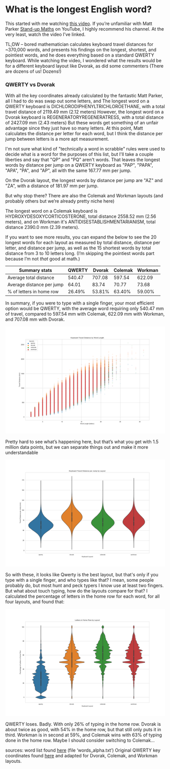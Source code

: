 # What is the longest English word?

This started with me watching [this video](https://www.youtube.com/watch?v=Mf2H9WZSIyw&t=562s). If you’re unfamiliar with Matt Parker [Stand-up Maths](https://www.youtube.com/user/standupmaths) on YouTube, I highly recommend his channel. At the very least, watch the video I’ve linked.

TL;DW – bored mathematician calculates keyboard travel distances for ~370,000 words, and presents his findings on the longest, shortest, and pointiest words, and he does everything based on a standard QWERTY keyboard. While watching the video, I wondered what the results would be for a different keyboard layout like Dvorak, as did some commenters (There are dozens of us! Dozens!)

### QWERTY vs Dvorak
With all the key coordinates already calculated by the fantastic Matt Parker, all I had to do was swap out some letters, and 
The longest word on a QWERTY keyboard is DICHLORODIPHENYLTRICHLOROETHANE, with a total travel distance of 2119.49 mm (2.12 meters)
However, the longest word on a Dvorak keyboard is REGENERATORYREGENERATRESS, with a total distance of 2427.09 mm (2.43 meters)
But these words get something of an unfair advantage since they just have so many letters. At this point, Matt calculates the distance per letter for each word, but I think the distance per jump between letters is a more apt measurement.

I'm not sure what kind of "technically a word in scrabble" rules were used to decide what is a word for the purposes of this list, but I'll take a couple liberties and say that "QP" and "PQ" aren't words. That leaves the longest words by distance per jump on a QWERTY keyboard as "PAP", "PAPA", "APA", "PA", and "AP", all with the same 167.77 mm per jump.

On the Dvorak layout, the longest words by distance per jump are "AZ" and "ZA", with a distance of 181.97 mm per jump.

But why stop there? There are also the Colemak and Workman layouts (and probably others but we’re already pretty niche here)

The longest word on a Colemak keyboard is HYDROXYDESOXYCORTICOSTERONE, total distance 2558.52 mm (2.56 meters), and on Workman it's ANTIDISESTABLISHMENTARIANISM, total distance 2390.0 mm (2.39 meters).

If you want to see more results, you can expand the below to see the 20 longest words for each layout as measured by total distance, distance per letter, and distance per jump, as well as the 15 shortest words by total distance from 3 to 10 letters long.
(I’m skipping the pointiest words part because I’m not *that* good at math.)

|Summary stats|QWERTY|Dvorak|Colemak|Workman|
|-------------|------|------|-------|-------|
|Average total distance|540.47|707.08|597.54|622.09|
|Average distance per jump|64.01|83.74|70.77|73.68|
|% of letters in home row|26.49%|53.81%|63.40%|59.00%|

In summary, if you were to type with a single finger, your most efficient option would be QWERTY, with the average word requiring only 540.47 mm of travel, compared to 597.54 mm with Colemak, 622.09 mm with Workman, and 707.08 mm with Dvorak.

![Messy scatter plot of all layouts](scatter.png)

Pretty hard to see what’s happening here, but that’s what you get with 1.5 million data points, but we can separate things out and make it more understandable

![violin plot](violin.png)

So with these, it looks like Qwerty is the best layout, but that's only if you type with a single finger, and who types like that? I mean, some people probably do, but most hunt and peck typers I know use at least two fingers. But what about touch typing, how do the layouts compare for that? I calculated the percentage of letters in the home row for each word, for all four layouts, and found that:

![violin plot home row](violin_home.png)

QWERTY loses. Badly. With only 26% of typing in the home row. Dvorak is about twice as good, with 54% in the home row, but that still only puts it in third. Workman is in second at 59%, and Colemak wins with 63% of typing done in the home row. Maybe I should consider switching to Colemak...




sources:
word list found [here](https://github.com/dwyl/english-words) (file ‘words_alpha.txt’)
Original QWERTY key coordinates found [here](http://pi-ratebay.com/files/Keyboard_Key_coordinates_%7BPre-Calculated%7D.txt) and adapted for Dvorak, Colemak, and Workman layouts.